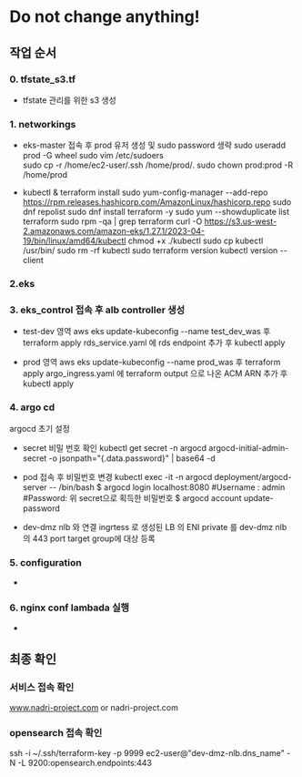 # Do not change anything!

##  작업 순서

### 0. tfstate_s3.tf
- tfstate 관리를 위한 s3 생성

### 1. networkings
- eks-master 접속 후 prod 유저 생성 및 sudo password 생략
sudo useradd prod -G wheel
sudo vim /etc/sudoers           
sudo cp -r /home/ec2-user/.ssh /home/prod/.
sudo chown prod:prod -R /home/prod

- kubectl & terraform install
sudo yum-config-manager --add-repo https://rpm.releases.hashicorp.com/AmazonLinux/hashicorp.repo
sudo dnf repolist 
sudo dnf install terraform -y 
sudo yum --showduplicate list terraform 
sudo rpm -qa | grep terraform 
curl -O https://s3.us-west-2.amazonaws.com/amazon-eks/1.27.1/2023-04-19/bin/linux/amd64/kubectl
chmod +x ./kubectl
sudo cp kubectl /usr/bin/
sudo rm -rf kubectl
sudo terraform version
kubectl version --client

### 2.eks

### 3. eks_control 접속 후 alb controller 생성
- test-dev 영역
aws eks update-kubeconfig --name test_dev_was 후 terraform apply
rds_service.yaml 에 rds endpoint 추가 후 kubectl apply

- prod 영역
aws eks update-kubeconfig --name prod_was 후 terraform apply
argo_ingress.yaml 에 terraform output 으로 나온 ACM ARN 추가 후 kubectl apply

### 4. argo cd
argocd 초기 설정
- secret 비밀 번호 확인
kubectl get secret -n argocd argocd-initial-admin-secret -o jsonpath="{.data.password}" | base64 -d

- pod 접속 후 비밀번호 변경
kubectl exec -it -n argocd deployment/argocd-server -- /bin/bash
$ argocd login localhost:8080
#Username : admin
#Password: 위 secret으로 획득한 비밀번호
$ argocd account update-password

- dev-dmz nlb 와 연결
ingrtess 로 생성된 LB 의 ENI private 를 dev-dmz nlb 의 443 port target group에 대상 등록
### 5. configuration
- 

### 6. nginx conf lambada 실행
- 

## 최종 확인
### 서비스 접속 확인
www.nadri-project.com or nadri-project.com
### opensearch 접속 확인
ssh -i ~/.ssh/terraform-key -p 9999 ec2-user@"dev-dmz-nlb.dns_name" -N -L 9200:opensearch.endpoints:443
